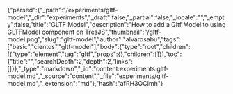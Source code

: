 {"parsed":{"_path":"/experiments/gltf-model","_dir":"experiments","_draft":false,"_partial":false,"_locale":"","_empty":false,"title":"GLTF Model","description":"How to add a Gltf Model to using GLTFModel component on TresJS","thumbnail":"/gltf-model.png","slug":"gltf-model","author":"alvarosabu","tags":["basic","cientos","gltf-model"],"body":{"type":"root","children":[{"type":"element","tag":"gltf","props":{},"children":[]}],"toc":{"title":"","searchDepth":2,"depth":2,"links":[]}},"_type":"markdown","_id":"content:experiments:gltf-model.md","_source":"content","_file":"experiments/gltf-model.md","_extension":"md"},"hash":"afRH3OCImh"}